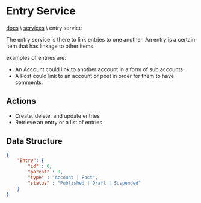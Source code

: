 # Entry Service

[docs](../info_docs.md) \ [services](./info_services.md) \ entry service

The entry service is there to link entries to one another. An entry is a certain item that has linkage to other items.

examples of entries are:

- An Account could link to another account in a form of sub accounts.
- A Post could link to an account or post in order for them to have comments.

## Actions

- Create, delete, and update entries
- Retrieve an entry or a list of entries

## Data Structure

```json
{
    "Entry": {
        "id" : 0,
        "parent" : 0,
        "type" : "Account | Post",
        "status" : "Published | Draft | Suspended"
    }
}
```